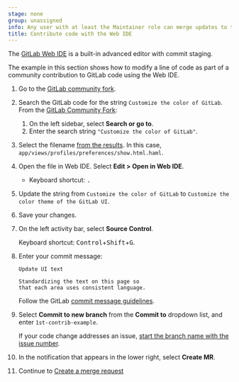 ```yaml
---
stage: none
group: unassigned
info: Any user with at least the Maintainer role can merge updates to this content. For details, see https://docs.gitlab.com/ee/development/development_processes.html#development-guidelines-review.
title: Contribute code with the Web IDE
---
```


The [GitLab Web IDE](../../../user/project/web_ide/_index.md) is a built-in advanced editor with commit staging.

The example in this section shows how to modify a line of code as part of a community contribution
to GitLab code using the Web IDE.

1. Go to the [GitLab community fork](https://gitlab.com/gitlab-community/gitlab).

1. Search the GitLab code for the string `Customize the color of GitLab`.
   From the [GitLab Community Fork](https://gitlab.com/gitlab-community/gitlab):

   1. On the left sidebar, select **Search or go to**.
   1. Enter the search string `"Customize the color of GitLab"`.

1. Select the filename
   [from the results](https://gitlab.com/search?search=%22Customize+the+color+of+GitLab%22&nav_source=navbar&project_id=41372369&group_id=60717473&search_code=true).
   In this case, `app/views/profiles/preferences/show.html.haml`.

1. Open the file in Web IDE. Select **Edit > Open in Web IDE**.

   - Keyboard shortcut: <kbd>.</kbd>

1. Update the string from `Customize the color of GitLab` to `Customize the color theme of the GitLab UI`.

1. Save your changes.

1. On the left activity bar, select **Source Control**.

   Keyboard shortcut: <kbd>Control</kbd>+<kbd>Shift</kbd>+<kbd>G</kbd>.

1. Enter your commit message:

   ```plaintext
   Update UI text

   Standardizing the text on this page so
   that each area uses consistent language.
   ```

   Follow the GitLab
   [commit message guidelines](../merge_request_workflow.md#commit-messages-guidelines).

1. Select **Commit to new branch** from the **Commit to** dropdown list, and enter `1st-contrib-example`.

   If your code change addresses an issue, [start the branch name with the issue number](../../../user/project/repository/branches/_index.md#prefix-branch-names-with-issue-numbers).

1. In the notification that appears in the lower right, select **Create MR**.

1. Continue to [Create a merge request](mr-review.md)
